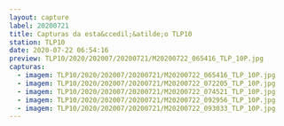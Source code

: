 ```yaml
---
layout: capture
label: 20200721
title: Capturas da esta&ccedil;&atilde;o TLP10
station: TLP10
date: 2020-07-22 06:54:16
preview: TLP10/2020/202007/20200721/M20200722_065416_TLP_10P.jpg
capturas:
  - imagem: TLP10/2020/202007/20200721/M20200722_065416_TLP_10P.jpg
  - imagem: TLP10/2020/202007/20200721/M20200722_072205_TLP_10P.jpg
  - imagem: TLP10/2020/202007/20200721/M20200722_074521_TLP_10P.jpg
  - imagem: TLP10/2020/202007/20200721/M20200722_092956_TLP_10P.jpg
  - imagem: TLP10/2020/202007/20200721/M20200722_093033_TLP_10P.jpg
---
```

